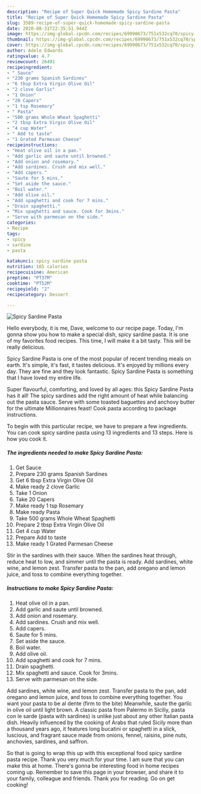 ```yaml
---
description: "Recipe of Super Quick Homemade Spicy Sardine Pasta"
title: "Recipe of Super Quick Homemade Spicy Sardine Pasta"
slug: 3589-recipe-of-super-quick-homemade-spicy-sardine-pasta
date: 2020-08-31T22:35:51.944Z
image: https://img-global.cpcdn.com/recipes/69990673/751x532cq70/spicy-sardine-pasta-recipe-main-photo.jpg
thumbnail: https://img-global.cpcdn.com/recipes/69990673/751x532cq70/spicy-sardine-pasta-recipe-main-photo.jpg
cover: https://img-global.cpcdn.com/recipes/69990673/751x532cq70/spicy-sardine-pasta-recipe-main-photo.jpg
author: Adele Edwards
ratingvalue: 4.7
reviewcount: 26491
recipeingredient:
- " Sauce"
- "230 grams Spanish Sardines"
- "6 tbsp Extra Virgin Olive Oil"
- "2 clove Garlic"
- "1 Onion"
- "20 Capers"
- "1 tsp Rosemary"
- " Pasta"
- "500 grams Whole Wheat Spaghetti"
- "2 tbsp Extra Virgin Olive Oil"
- "4 cup Water"
- " Add to taste"
- "1 Grated Parmesan Cheese"
recipeinstructions:
- "Heat olive oil in a pan."
- "Add garlic and saute until browned."
- "Add onion and rosemary."
- "Add sardines. Crush and mix well."
- "Add capers."
- "Saute for 5 mins."
- "Set aside the sauce."
- "Boil water."
- "Add olive oil."
- "Add spaghetti and cook for 7 mins."
- "Drain spaghetti."
- "Mix spaghetti and sauce. Cook for 3mins."
- "Serve with parmesan on the side."
categories:
- Recipe
tags:
- spicy
- sardine
- pasta

katakunci: spicy sardine pasta 
nutrition: 165 calories
recipecuisine: American
preptime: "PT37M"
cooktime: "PT52M"
recipeyield: "2"
recipecategory: Dessert

---
```



![Spicy Sardine Pasta](https://img-global.cpcdn.com/recipes/69990673/751x532cq70/spicy-sardine-pasta-recipe-main-photo.jpg)

Hello everybody, it is me, Dave, welcome to our recipe page. Today, I'm gonna show you how to make a special dish, spicy sardine pasta. It is one of my favorites food recipes. This time, I will make it a bit tasty. This will be really delicious.

Spicy Sardine Pasta is one of the most popular of recent trending meals on earth. It's simple, it's fast, it tastes delicious. It's enjoyed by millions every day. They are fine and they look fantastic. Spicy Sardine Pasta is something that I have loved my entire life.

Super flavourful, comforting, and loved by all ages: this Spicy Sardine Pasta has it all! The spicy sardines add the right amount of heat while balancing out the pasta sauce. Serve with some toasted baguettes and anchovy butter for the ultimate Millionnaires feast! Cook pasta according to package instructions.


To begin with this particular recipe, we have to prepare a few ingredients. You can cook spicy sardine pasta using 13 ingredients and 13 steps. Here is how you cook it.

<!--inarticleads1-->

##### The ingredients needed to make Spicy Sardine Pasta:

1. Get  Sauce
1. Prepare 230 grams Spanish Sardines
1. Get 6 tbsp Extra Virgin Olive Oil
1. Make ready 2 clove Garlic
1. Take 1 Onion
1. Take 20 Capers
1. Make ready 1 tsp Rosemary
1. Make ready  Pasta
1. Take 500 grams Whole Wheat Spaghetti
1. Prepare 2 tbsp Extra Virgin Olive Oil
1. Get 4 cup Water
1. Prepare  Add to taste
1. Make ready 1 Grated Parmesan Cheese


Stir in the sardines with their sauce. When the sardines heat through, reduce heat to low, and simmer until the pasta is ready. Add sardines, white wine, and lemon zest. Transfer pasta to the pan, add oregano and lemon juice, and toss to combine everything together. 

<!--inarticleads2-->

##### Instructions to make Spicy Sardine Pasta:

1. Heat olive oil in a pan.
1. Add garlic and saute until browned.
1. Add onion and rosemary.
1. Add sardines. Crush and mix well.
1. Add capers.
1. Saute for 5 mins.
1. Set aside the sauce.
1. Boil water.
1. Add olive oil.
1. Add spaghetti and cook for 7 mins.
1. Drain spaghetti.
1. Mix spaghetti and sauce. Cook for 3mins.
1. Serve with parmesan on the side.


Add sardines, white wine, and lemon zest. Transfer pasta to the pan, add oregano and lemon juice, and toss to combine everything together. You want your pasta to be al dente (firm to the bite) Meanwhile, saute the garlic in olive oil until light brown. A classic pasta from Palermo in Siciliy, pasta con le sarde (pasta with sardines) is unlike just about any other Italian pasta dish. Heavily influenced by the cooking of Arabs that ruled Sicily more than a thousand years ago, it features long bucatini or spaghetti in a slick, luscious, and fragrant sauce made from onions, fennel, raisins, pine nuts, anchovies, sardines, and saffron. 

So that is going to wrap this up with this exceptional food spicy sardine pasta recipe. Thank you very much for your time. I am sure that you can make this at home. There's gonna be interesting food in home recipes coming up. Remember to save this page in your browser, and share it to your family, colleague and friends. Thank you for reading. Go on get cooking!
